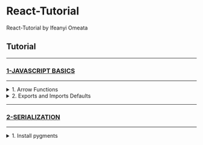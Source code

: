 # React-Tutorial

React-Tutorial by Ifeanyi Omeata

## Tutorial

---

### [1-JAVASCRIPT BASICS](#)

---

<!--
<details>
  <summary>OPEN</summary>
<hr> -->

<details>
  <summary>1. Arrow Functions</summary>

```Javascript
const name = "Ifeanyi";
console.log(name)

const printMyName = (name) => {
  console.log(name);
}

const multiply = number => number * 3;

printMyName("Bob");
console.log(multiply(4));
```

</details>

<details>
  <summary>2. Exports and Imports Defaults</summary>

With Default:

```Javascript
const person = {
  name: "Ifeanyi",
  age: 23,
  hobbies: ["Reading", "Coding", "Gaming"]
}

export default person;
```

```Javascript
import person from "./person.js";
import prs from "./person.js";
```

Without Default:

```Javascript
export const clean = () => {
  console.log("Cleaning");
}

export const cook = () => {
  console.log("Cooking");
}
```

```Javascript
import { clean, cook } from "./activities.js";
```

</details>

<!-- <details>
  <summary>6. Add Django Rest Framework and App to settings</summary>

[here](https://github.com/iomeata/Django-API-Tutorial-1/commit/388d9ef90e787e6836b472370251500993521611)

```python
INSTALLED_APPS = [
    'django.contrib.admin',
    'django.contrib.auth',
    'django.contrib.contenttypes',
    'django.contrib.sessions',
    'django.contrib.messages',
    'django.contrib.staticfiles',
    'rest_framework',
    'quickstart',
]
```

</details> -->
<!--
</details> -->

---

### [2-SERIALIZATION](#)

---

<details>
  <summary>1. Install pygments</summary>

```python
pip install django
pip install djangorestframework
pip install pygments  # We'll be using this for the code highlighting
```

<!-- <details>
  <summary>3. Create snippets model</summary>

```python
python manage.py startapp snippets
```

</details>

<details>
  <summary>4. Create a virtual environment</summary>

</details> --> -->
